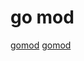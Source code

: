 # go mod

[gomod](https://www.cnblogs.com/apocelipes/p/9534885.html)
[gomod](https://studygolang.com/articles/26829#reply1)
